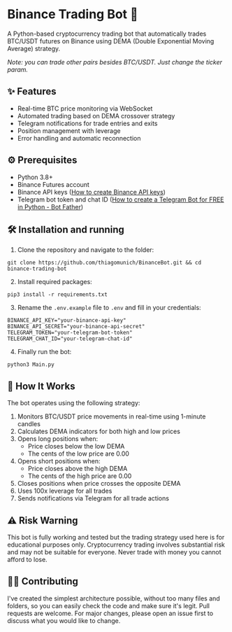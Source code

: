 # Binance Trading Bot 🤖

A Python-based cryptocurrency trading bot that automatically trades BTC/USDT futures on Binance using DEMA (Double Exponential Moving Average) strategy.

*Note: you can trade other pairs besides BTC/USDT. Just change the ticker param.*

## ✨ Features

- Real-time BTC price monitoring via WebSocket
- Automated trading based on DEMA crossover strategy
- Telegram notifications for trade entries and exits
- Position management with leverage
- Error handling and automatic reconnection

## ⚙️ Prerequisites

- Python 3.8+
- Binance Futures account
- Binance API keys ([How to create Binance API keys](https://www.binance.com/en/support/faq/how-to-create-api-360002502072))
- Telegram bot token and chat ID ([How to create a Telegram Bot for FREE in Python - Bot Father](https://www.youtube.com/watch?v=URPIZZNr_2M&ab_channel=Indently))

## 🛠️ Installation and running

1. Clone the repository and navigate to the folder:
```
git clone https://github.com/thiagomunich/BinanceBot.git && cd binance-trading-bot
```

2. Install required packages:
```
pip3 install -r requirements.txt
```

3. Rename the `.env.example` file to `.env` and fill in your credentials:
```
BINANCE_API_KEY="your-binance-api-key"
BINANCE_API_SECRET="your-binance-api-secret"
TELEGRAM_TOKEN="your-telegram-bot-token"
TELEGRAM_CHAT_ID="your-telegram-chat-id"
```

4. Finally run the bot:
```
python3 Main.py
```

## 🔎 How It Works

The bot operates using the following strategy:

1. Monitors BTC/USDT price movements in real-time using 1-minute candles
2. Calculates DEMA indicators for both high and low prices
3. Opens long positions when:
   - Price closes below the low DEMA
   - The cents of the low price are 0.00
4. Opens short positions when:
   - Price closes above the high DEMA
   - The cents of the high price are 0.00
5. Closes positions when price crosses the opposite DEMA
6. Uses 100x leverage for all trades
7. Sends notifications via Telegram for all trade actions

## ⚠️ Risk Warning

This bot is fully working and tested but the trading strategy used here is for educational purposes only. Cryptocurrency trading involves substantial risk and may not be suitable for everyone. Never trade with money you cannot afford to lose.

## 🧑‍💻 Contributing
I've created the simplest architecture possible, without too many files and folders, so you can easily check the code and make sure it's legit.
Pull requests are welcome. For major changes, please open an issue first to discuss what you would like to change.
